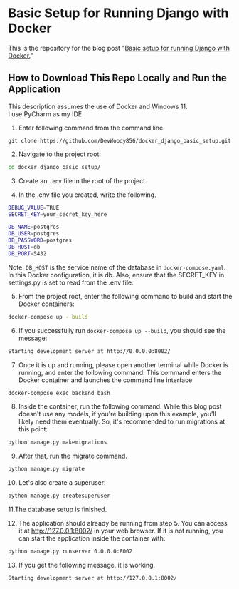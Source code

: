 # Basic Setup for Running Django with Docker

This is the repository for the blog post "<a href="https://rx-36.life/basic-setup-for-running-django-with-docker/" target="_blank">Basic setup for running Django with Docker.</a>"

## How to Download This Repo Locally and Run the Application

This description assumes the use of Docker and Windows 11.  
I use PyCharm as my IDE.


1. Enter following command from the command line.
```
git clone https://github.com/DevWoody856/docker_django_basic_setup.git
```

2. Navigate to the project root:

```bash
cd docker_django_basic_setup/
```

3. Create an `.env` file in the root of the project.

4. In the .env file you created, write the following.

```bash
DEBUG_VALUE=TRUE
SECRET_KEY=your_secret_key_here

DB_NAME=postgres
DB_USER=postgres
DB_PASSWORD=postgres
DB_HOST=db
DB_PORT=5432
```

Note: `DB_HOST` is the service name of the database in `docker-compose.yaml`. In this Docker configuration, it is db. Also, ensure that the SECRET_KEY in settings.py is set to read from the .env file.

5. From the project root, enter the following command to build and start the Docker containers:

```bash
docker-compose up --build
```

6. If you successfully run `docker-compose up --build`, you should see the message:

```bash
Starting development server at http://0.0.0.0:8002/
```

7. Once it is up and running, please open another terminal while Docker is running, and enter the following command. This command enters the Docker container and launches the command line interface:

```bash
docker-compose exec backend bash
```
8. Inside the container, run the following command. While this blog post doesn't use any models, if you're building upon this example, you'll likely need them eventually. So, it's recommended to run migrations at this point:

```bash
python manage.py makemigrations
```

9. After that, run the migrate command.
```bash
python manage.py migrate
```

10. Let's also create a superuser:
```bash
python manage.py createsuperuser
```

11.The database setup is finished.

12. The application should already be running from step 5. You can access it at http://127.0.0.1:8002/ in your web browser. If it is not running, you can start the application inside the container with:
```bash
python manage.py runserver 0.0.0.0:8002
```

13. If  you get the following message, it is working.
```bash
Starting development server at http://127.0.0.1:8002/
```